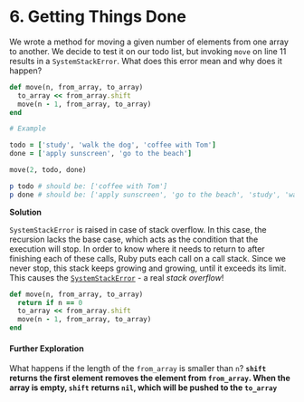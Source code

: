 # 6. Getting Things Done

We wrote a method for moving a given number of elements from one array to another. We decide to test it on our todo list, but invoking `move` on line 11 results in a `SystemStackError`. What does this error mean and why does it happen?

```ruby
def move(n, from_array, to_array)
  to_array << from_array.shift
  move(n - 1, from_array, to_array)
end

# Example

todo = ['study', 'walk the dog', 'coffee with Tom']
done = ['apply sunscreen', 'go to the beach']

move(2, todo, done)

p todo # should be: ['coffee with Tom']
p done # should be: ['apply sunscreen', 'go to the beach', 'study', 'walk the dog']
```

**Solution**

`SystemStackError` is raised in case of stack overflow. In this case, the recursion lacks the base case, which acts as the condition that the execution will stop. In order to know where it needs to return to after finishing each of these calls, Ruby puts each call on a call stack. Since we never stop, this stack keeps growing and growing, until it exceeds its limit. This causes the [`SystemStackError`](https://ruby-doc.org/core/SystemStackError.html) - a real *stack overflow*!

```ruby
def move(n, from_array, to_array)
  return if n == 0
  to_array << from_array.shift
  move(n - 1, from_array, to_array)
end
```

#### Further Exploration

What happens if the length of the `from_array` is smaller than `n`?  **`shift` returns the first element removes the element from `from_array`. When the array is empty, `shift`** **returns `nil`, which will be pushed to the `to_array`**

